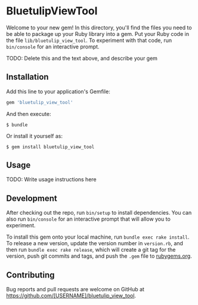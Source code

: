 # BluetulipViewTool

Welcome to your new gem! In this directory, you'll find the files you need to be able to package up your Ruby library into a gem. Put your Ruby code in the file `lib/bluetulip_view_tool`. To experiment with that code, run `bin/console` for an interactive prompt.

TODO: Delete this and the text above, and describe your gem

## Installation

Add this line to your application's Gemfile:

```ruby
gem 'bluetulip_view_tool'
```

And then execute:

    $ bundle

Or install it yourself as:

    $ gem install bluetulip_view_tool

## Usage

TODO: Write usage instructions here

## Development

After checking out the repo, run `bin/setup` to install dependencies. You can also run `bin/console` for an interactive prompt that will allow you to experiment.

To install this gem onto your local machine, run `bundle exec rake install`. To release a new version, update the version number in `version.rb`, and then run `bundle exec rake release`, which will create a git tag for the version, push git commits and tags, and push the `.gem` file to [rubygems.org](https://rubygems.org).

## Contributing

Bug reports and pull requests are welcome on GitHub at https://github.com/[USERNAME]/bluetulip_view_tool.
